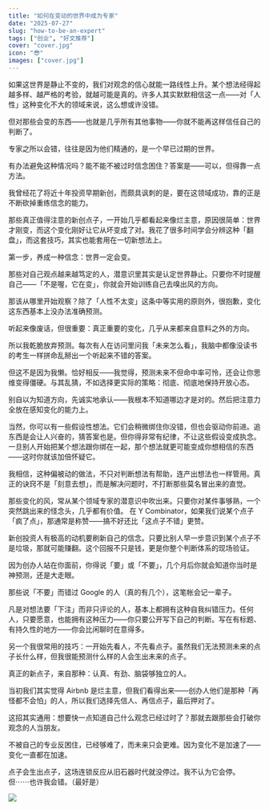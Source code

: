 ```yaml
---
title: "如何在变动的世界中成为专家"
date: "2025-07-27"
slug: "how-to-be-an-expert"
tags: ["创业", "好文推荐"]
cover: "cover.jpg"
icon: "😎"
images: ["cover.jpg"]
---
```

如果这世界是静止不变的，我们对观念的信心就能一路线性上升。某个想法经得起越多样、越严格的考验，就越可能是真的。许多人其实默默相信这一点——对「人性」这种变化不大的领域来说，这么想或许没错。



但对那些会变的东西——也就是几乎所有其他事物——你就不能再这样信任自己的判断了。



专家之所以会错，往往是因为他们精通的，是一个早已过期的世界。



有办法避免这种情况吗？能不能不被过时信念困住？答案是——可以，但得靠一点方法。



我曾经花了将近十年投资早期新创，而颇具讽刺的是，要在这领域成功，靠的正是不断砍掉重练信念的能力。



那些真正值得注意的新创点子，一开始几乎都看起来像烂主意，原因很简单：世界才刚变，而这个变化刚好让它从坏变成了对。我花了很多时间学会分辨这种「翻盘」，而这套技巧，其实也能套用在一切新想法上。



第一步，养成一种信念：世界一定会变。



那些对自己观点越来越笃定的人，潜意识里其实是认定世界静止。只要你不时提醒自己——「不是喔，它在变」，你就会开始训练自己去嗅出风的方向。



那该从哪里开始观察？除了「人性不太变」这条中等实用的原则外，很抱歉，变化这东西基本上没办法准确预测。



听起来像废话，但很重要：真正重要的变化，几乎从来都来自意料之外的方向。



所以我乾脆放弃预测。每次有人在访问里问我「未来怎么看」，我脑中都像没读书的考生一样拼命乱掰出一个听起来不错的答案。



但这不是因为我懒。恰好相反——我觉得，预测未来不但命中率可怜，还会让你思维变得僵硬。与其乱猜，不如选择更实际的策略：彻底、彻底地保持开放心态。



别自以为知道方向，先诚实地承认——我根本不知道哪边才是对的。然后把注意力全放在感知变化的能力上。



当然，你可以有一些假设性想法。它们会稍微绑住你没错，但也会驱动你前进。追东西是会让人兴奋的，猜答案也是。但你得非常有纪律，不让这些假设变成执念。
一旦别人开始把某个想法跟你绑在一起，那个想法就更可能变成你想相信的东西——这时你就该加倍怀疑它。



我相信，这种偏被动的做法，不只对判断想法有帮助，连产出想法也一样管用。真正的诀窍不是「刻意去想」，而是解决问题时，不打断那些莫名冒出来的直觉。



那些变化的风，常从某个领域专家的潜意识中吹出来。只要你对某件事够熟，一个突然跳出来的怪念头，几乎都有价值。
在 Y Combinator，如果我们说某个点子「疯了点」，那通常是称赞——搞不好还比「这点子不错」更赞。



新创投资人有极高的动机要刷新自己的信念。只要比别人早一步意识到某个点子不是垃圾，那就可能赚翻。这个回报不只是钱，更是你整个判断体系的现场验证。



因为创办人站在你面前，你得说「要」或「不要」，几个月后你就会知道你当时是神预测，还是大走眼。



那些说「不要」而错过 Google 的人（真的有几个），这笔帐会记一辈子。



凡是对想法要「下注」而非只评论的人，基本上都拥有这种自我纠错压力。任何人，只要愿意，也能拥有这种压力——你只要公开写下自己的判断。写在有标题、有持久性的地方——你会比闲聊时在意得多。



另一个我很常用的技巧：一开始先看人，不先看点子。虽然我们无法预测未来的点子长什么样，但我很能预测什么样的人会生出未来的点子。



真正的新点子，来自那种：认真、有劲、脑袋够独立的人。



当初我们其实觉得 Airbnb 是烂主意，但我们看得出来——创办人他们是那种「再怪都不会怕」的人，所以我们选择先信人、再信点子，最后押对了。



这招其实通用：想要快一点知道自己什么观念已经过时了？那就去跟那些会打破你观念的人当朋友。



不被自己的专业反困住，已经够难了，而未来只会更难。因为变化不是加速了——变化一直都在加速。



点子会生出点子，这场连锁反应从旧石器时代就没停过。我不认为它会停。
但⋯⋯也许我会错。（最好是）




![](https://prod-files-secure.s3.us-west-2.amazonaws.com/112d0858-5090-4d34-a606-b75eb8d65fd2/46476355-9cf3-4e99-9b7a-3531bc426380/1000202064.png?X-Amz-Algorithm=AWS4-HMAC-SHA256&X-Amz-Content-Sha256=UNSIGNED-PAYLOAD&X-Amz-Credential=ASIAZI2LB4666UQ2C4AM%2F20251010%2Fus-west-2%2Fs3%2Faws4_request&X-Amz-Date=20251010T112818Z&X-Amz-Expires=3600&X-Amz-Security-Token=IQoJb3JpZ2luX2VjEFMaCXVzLXdlc3QtMiJHMEUCIC%2FpD%2BAJVM3P87jLZ%2BP4DGtn0lr6Xlj1H288zqGW8zjyAiEAhDityutc62h%2FvEX0FPXwG2GyUAdq%2BL%2BGHMoWxMFJFjoqiAQI7P%2F%2F%2F%2F%2F%2F%2F%2F%2F%2FARAAGgw2Mzc0MjMxODM4MDUiDBBkZqg4ASE4hTYTgCrcA4y6gXueV2vZpSPdBGxWxnC%2F4pe7WwSMb2e99%2FTbRxHr2LxeiTB31qvkOLObWQt8flQQa1u5yiYGtXH3c%2BD%2BPjHG9W%2FQBd5keYEIioMoo5ElZT0zJPUEqPoQiZ80zLGTUSmcO7n4JcqmK0QD1zwUvJ6PTz%2FU7ULV1lfuHi7B9nZ1Qj1iNmtjkQv4F7s5UwljFwFcNYhWmyifUlnxtj2ohlfx6udgHtdP6gDLm6OfeSS7nZFt58Ig8FWXQWHVSKqTAeWp20GQ4nqEF%2Fvnn6SBxhbKg7EQn7tuB4YO9JJoRxShGNzIdk2b%2F2Yb5VvHHBlqVaTc9ktz3ebIIVj3EUqYXxqyCgkbdcGPt3uF8JoqhdGxWsMLjZyj5YgWrVuw5Pt5tU5xH8J3RDAXV8RfigfrmXiutemVTvzprMIwlMqCLh1fFPnb%2B4%2FsCZ%2FvhUv35d5Q%2F2Y0Qzi30nyHpP1ZE0pk9Umpmw%2BaulnTN5Ta5JfaB0UD%2FTdZQijLjoqnTHYF1xNCpwPI09M%2Bp4cfONjl0CFOvbQjEC1t%2FEa67900t8QbgETVkuv%2BRXQ839YbT0iqQhMFCQIkUztr38yDRsK4ouWJZ638IdgKjdZfg8Rb2NwptkFpVZETEeLyaOFAwBXwMKTIo8cGOqUBjDmMO1SJQzrLYgYVWIhRKLQVUB9RQ6iVJHLyLbz0FCeK89PviJrPq39Rwu3jqMHDzl6p%2Fqph%2FfjNmpVKcVxsIQ8vIhkx%2F9heBX4WI8mbX8Sy7k7ATFggmeLL6fr0qGcqQ2ifsHZvIMLkbKwC9oFIMVhLdtRUl8LtMTFolSPktI1G66%2BgW%2Fz%2F7uz7DR1jfylS7YXyYImd44z%2BXKhtyAMlqAoBYapL&X-Amz-Signature=6af77abc0f6bab85cdd49e0618fb00849489a23cacefa876d54f5938fe719c47&X-Amz-SignedHeaders=host&x-amz-checksum-mode=ENABLED&x-id=GetObject)

